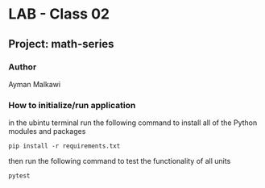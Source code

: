 
# LAB - Class 02

## Project: math-series

### Author

Ayman Malkawi

### How to initialize/run application

in the ubintu terminal run the following command to install all of the Python modules and packages

 ```pip install -r requirements.txt```

then run the following command to test the functionality of all units

```pytest```
